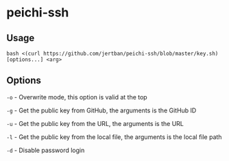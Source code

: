 # peichi-ssh
## Usage

```
bash <(curl https://github.com/jertban/peichi-ssh/blob/master/key.sh) [options...] <arg>
```

## Options

`-o` - Overwrite mode, this option is valid at the top

`-g` - Get the public key from GitHub, the arguments is the GitHub ID

`-u` - Get the public key from the URL, the arguments is the URL

`-l` - Get the public key from the local file, the arguments is the local file path

`-d` - Disable password login

